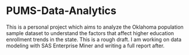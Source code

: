 # PUMS-Data-Analytics
This is a personal project which aims to analyze the Oklahoma population sample dataset to understand the factors that affect higher education enrollment trends in the state.
This is a rough draft. I am working on data modeling with SAS Enterprise Miner and writing a full report after. 

